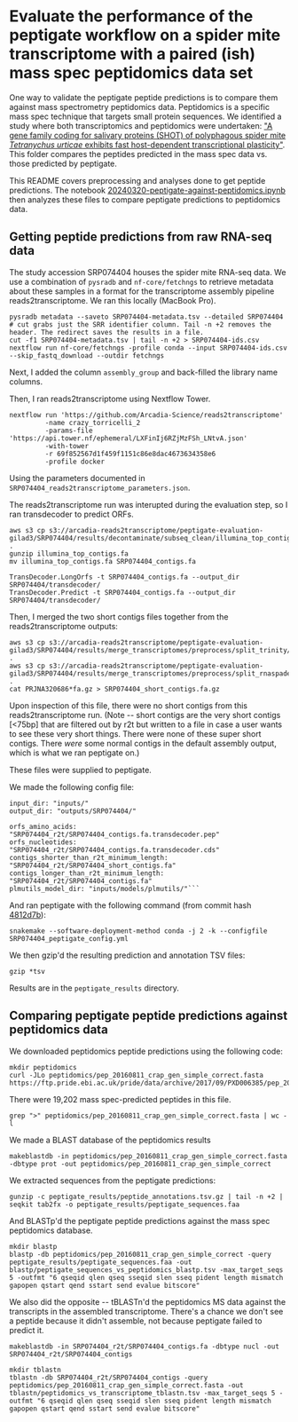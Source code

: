 # Evaluate the performance of the peptigate workflow on a spider mite transcriptome with a paired (ish) mass spec peptidomics data set

One way to validate the peptigate peptide predictions is to compare them against mass spectrometry peptidomics data.
Peptidomics is a specific mass spec technique that targets small protein sequences.
We identified a study where both transcriptomics and peptidomics were undertaken: ["A gene family coding for salivary proteins (SHOT) of polyphagous spider mite *Tetranychus urticae* exhibits fast host-dependent transcriptional plasticity"](https://doi.org/10.1094/MPMI-06-17-0139-R).
This folder compares the peptides predicted in the mass spec data vs. those predicted by peptigate.

This README covers preprocessing and analyses done to get peptide predictions.
The notebook [20240320-peptigate-against-peptidomics.ipynb](./20240320-peptigate-against-peptidomics.ipynb) then analyzes these files to compare peptigate predictions to peptidomics data.
 
## Getting peptide predictions from raw RNA-seq data

The study accession SRP074404 houses the spider mite RNA-seq data.
We use a combination of `pysradb` and `nf-core/fetchngs` to retrieve metadata about these samples in a format for the transcriptome assembly pipeline reads2transcriptome.
We ran this locally (MacBook Pro).

```
pysradb metadata --saveto SRP074404-metadata.tsv --detailed SRP074404
# cut grabs just the SRR identifier column. Tail -n +2 removes the header. The redirect saves the results in a file.
cut -f1 SRP074404-metadata.tsv | tail -n +2 > SRP074404-ids.csv
nextflow run nf-core/fetchngs -profile conda --input SRP074404-ids.csv --skip_fastq_download --outdir fetchngs
```
Next, I added the column `assembly_group` and back-filled the library name columns.

Then, I ran reads2transcriptome using Nextflow Tower.
```
nextflow run 'https://github.com/Arcadia-Science/reads2transcriptome'
		 -name crazy_torricelli_2
		 -params-file 'https://api.tower.nf/ephemeral/LXFinIj6RZjMzFSh_LNtvA.json'
		 -with-tower
		 -r 69f852567d1f459f1151c86e8dac4673634358e6
		 -profile docker
```

Using the parameters documented in `SRP074404_reads2transcriptome_parameters.json`.

The reads2transcriptome run was interupted during the evaluation step, so I ran transdecoder to predict ORFs.
```
aws s3 cp s3://arcadia-reads2transcriptome/peptigate-evaluation-gilad3/SRP074404/results/decontaminate/subseq_clean/illumina_top_contigs.fa.gz .
gunzip illumina_top_contigs.fa
mv illumina_top_contigs.fa SRP074404_contigs.fa

TransDecoder.LongOrfs -t SRP074404_contigs.fa --output_dir SRP074404/transdecoder/
TransDecoder.Predict -t SRP074404_contigs.fa --output_dir SRP074404/transdecoder/
```

Then, I merged the two short contigs files together from the reads2transcriptome outputs:
```
aws s3 cp s3://arcadia-reads2transcriptome/peptigate-evaluation-gilad3/SRP074404/results/merge_transcriptomes/preprocess/split_trinity/PRJNA320686_trinity.short.fa.gz .
aws s3 cp s3://arcadia-reads2transcriptome/peptigate-evaluation-gilad3/SRP074404/results/merge_transcriptomes/preprocess/split_rnaspades/PRJNA320686_rnaspades.short.fa.gz .
cat PRJNA320686*fa.gz > SRP074404_short_contigs.fa.gz
```

Upon inspection of this file, there were no short contigs from this reads2transcriptome run.
(Note -- short contigs are the very short contigs [<75bp] that are filtered out by r2t but written to a file in case a user wants to see these very short things. There were none of these super short contigs. There _were_ some normal contigs in the default assembly output, which is what we ran peptigate on.)

These files were supplied to peptigate.

We made the following config file:

```
input_dir: "inputs/"
output_dir: "outputs/SRP074404/"

orfs_amino_acids: "SRP074404_r2t/SRP074404_contigs.fa.transdecoder.pep"
orfs_nucleotides: "SRP074404_r2t/SRP074404_contigs.fa.transdecoder.cds"
contigs_shorter_than_r2t_minimum_length: "SRP074404_r2t/SRP074404_short_contigs.fa"
contigs_longer_than_r2t_minimum_length: "SRP074404_r2t/SRP074404_contigs.fa"
plmutils_model_dir: "inputs/models/plmutils/"```
```

And ran peptigate with the following command (from commit hash [4812d7b](https://github.com/Arcadia-Science/peptigate/commit/4812d7b624a0a329d25522906e71065c9e7143ed)):
```
snakemake --software-deployment-method conda -j 2 -k --configfile SRP074404_peptigate_config.yml
```

We then gzip'd the resulting prediction and annotation TSV files:
```
gzip *tsv
```

Results are in the `peptigate_results` directory.

## Comparing peptigate peptide predictions against peptidomics data

We downloaded peptidomics peptide predictions using the following code:
```
mkdir peptidomics
curl -JLo peptidomics/pep_20160811_crap_gen_simple_correct.fasta https://ftp.pride.ebi.ac.uk/pride/data/archive/2017/09/PXD006385/pep_20160811_crap_gen_simple_correct.fasta
```

There were 19,202 mass spec-predicted peptides in this file.
```
grep ">" peptidomics/pep_20160811_crap_gen_simple_correct.fasta | wc -l
```

We made a BLAST database of the peptidomics results
```
makeblastdb -in peptidomics/pep_20160811_crap_gen_simple_correct.fasta -dbtype prot -out peptidomics/pep_20160811_crap_gen_simple_correct
```

We extracted sequences from the peptigate predictions:
```
gunzip -c peptigate_results/peptide_annotations.tsv.gz | tail -n +2 | seqkit tab2fx -o peptigate_results/peptigate_sequences.faa
```

And BLASTp'd the peptigate peptide predictions against the mass spec peptidomics database.
```
mkdir blastp
blastp -db peptidomics/pep_20160811_crap_gen_simple_correct -query peptigate_results/peptigate_sequences.faa -out blastp/peptigate_sequences_vs_peptidomics_blastp.tsv -max_target_seqs 5 -outfmt "6 qseqid qlen qseq sseqid slen sseq pident length mismatch gapopen qstart qend sstart send evalue bitscore"
```

We also did the opposite -- tBLASTn'd the peptidomics MS data against the transcripts in the assembled transcriptome.
There's a chance we don't see a peptide because it didn't assemble, not because peptigate failed to predict it.
```
makeblastdb -in SRP074404_r2t/SRP074404_contigs.fa -dbtype nucl -out SRP074404_r2t/SRP074404_contigs
```

```
mkdir tblastn
tblastn -db SRP074404_r2t/SRP074404_contigs -query peptidomics/pep_20160811_crap_gen_simple_correct.fasta -out tblastn/peptidomics_vs_transcriptome_tblastn.tsv -max_target_seqs 5 -outfmt "6 qseqid qlen qseq sseqid slen sseq pident length mismatch gapopen qstart qend sstart send evalue bitscore"
```
